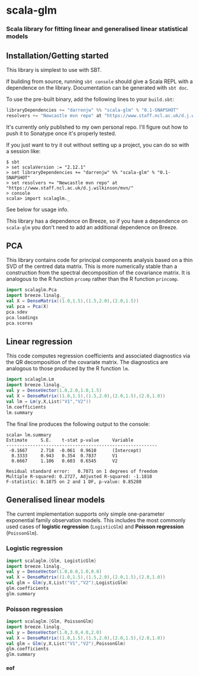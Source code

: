 # scala-glm

### Scala library for fitting linear and generalised linear statistical models

## Installation/Getting started

This library is simplest to use with SBT.

If building from source, running `sbt console` should give a Scala REPL with a dependence on the library. Documentation can be generated with `sbt doc`.

To use the pre-built binary, add the following lines to your `build.sbt`:
```scala
libraryDependencies += "darrenjw" %% "scala-glm" % "0.1-SNAPSHOT"
resolvers += "Newcastle mvn repo" at "https://www.staff.ncl.ac.uk/d.j.wilkinson/mvn/"
```
It's currently only published to my own personal repo. I'll figure out how to push it to Sonatype once it's properly tested.

If you just want to try it out without setting up a project, you can do so with a session like:
```
$ sbt
> set scalaVersion := "2.12.1"
> set libraryDependencies += "darrenjw" %% "scala-glm" % "0.1-SNAPSHOT"
> set resolvers += "Newcastle mvn repo" at "https://www.staff.ncl.ac.uk/d.j.wilkinson/mvn/"
> console
scala> import scalaglm._
```
See below for usage info.

This library has a dependence on Breeze, so if you have a dependence on `scala-glm` you don't need to add an additional dependence on Breeze.


## PCA

This library contains code for principal components analysis based on a thin SVD of the centred data matrix. This is more numerically stable than a construction from the spectral decomposition of the covariance matrix. It is analogous to the R function `prcomp` rather than the R function `princomp`.

```scala
import scalaglm.Pca
import breeze.linalg._
val X = DenseMatrix((1.0,1.5),(1.5,2.0),(2.0,1.5))
val pca = Pca(X)
pca.sdev
pca.loadings
pca.scores
```

## Linear regression

This code computes regression coefficients and associated diagnostics via the QR decomposition of the covariate matrix. The diagnostics are analogous to those produced by the R function `lm`.

```scala
import scalaglm.Lm
import breeze.linalg._
val y = DenseVector(1.0,2.0,1.0,1.5)
val X = DenseMatrix((1.0,1.5),(1.5,2.0),(2.0,1.5),(2.0,1.0))
val lm = Lm(y,X,List("V1","V2"))
lm.coefficients
lm.summary
```
The final line produces the following output to the console:
```
scala> lm.summary
Estimate	 S.E.	 t-stat	p-value		Variable
---------------------------------------------------------
 -0.1667	 2.718	-0.061	0.9610  	(Intercept)
  0.3333	 0.943	 0.354	0.7837  	V1
  0.6667	 1.106	 0.603	0.6545  	V2

Residual standard error:   0.7071 on 1 degrees of freedom
Multiple R-squared: 0.2727, Adjusted R-squared: -1.1818
F-statistic: 0.1875 on 2 and 1 DF, p-value: 0.85280
```

## Generalised linear models

The current implementation supports only simple one-parameter exponential family observation models. This includes the most commonly used cases of **logistic regression** (`LogisticGlm`) and **Poisson regression** (`PoissonGlm`).

### Logistic regression

```scala
import scalaglm.{Glm, LogisticGlm}
import breeze.linalg._
val y = DenseVector(1.0,0.0,1.0,0.0)
val X = DenseMatrix((1.0,1.5),(1.5,2.0),(2.0,1.5),(2.0,1.0))
val glm = Glm(y,X,List("V1","V2"),LogisticGlm)
glm.coefficients
glm.summary
```

### Poisson regression

```scala
import scalaglm.{Glm, PoissonGlm}
import breeze.linalg._
val y = DenseVector(1.0,3.0,4.0,2.0)
val X = DenseMatrix((1.0,1.5),(1.5,2.0),(2.0,1.5),(2.0,1.0))
val glm = Glm(y,X,List("V1","V2"),PoissonGlm)
glm.coefficients
glm.summary
```



#### eof

